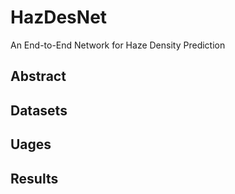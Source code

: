 # HazDesNet
An End-to-End Network for Haze Density Prediction


## Abstract

## Datasets

## Uages

## Results

